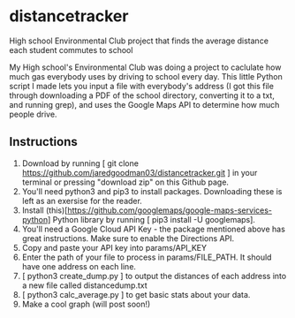 # distancetracker
High school Environmental Club project that finds the average distance each student commutes to school

My High school's Environmental Club was doing a project to caclulate how much gas everybody uses by driving to school every day. This little Python script I made lets you input a file with everybody's address (I got this file through downloading a PDF of the school directory, converting it to a txt, and running grep), and uses the Google Maps API to determine how much people drive. 

## Instructions
1. Download by running [ git clone https://github.com/jaredgoodman03/distancetracker.git ] in your terminal or pressing "download zip" on this Github page.
2. You'll need python3 and pip3 to install packages. Downloading these is left as an exersise for the reader.
3.  Install (this)[https://github.com/googlemaps/google-maps-services-python] Python library by running [ pip3 install -U googlemaps].
4. You'll need a Google Cloud API Key - the package mentioned above has great instructions. Make sure to enable the Directions API. 
5. Copy and paste your API key into params/API_KEY
6. Enter the path of your file to process in params/FILE_PATH. It should have one address on each line.
7. [ python3 create_dump.py ] to output the distances of each address into a new file called distancedump.txt
8. [ python3 calc_average.py ] to get basic stats about your data.
9. Make a cool graph (will post soon!)
